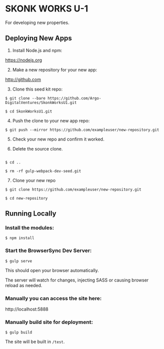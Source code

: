 # SKONK WORKS U-1

For developing new properties.

## Deploying New Apps

1. Install Node.js and npm:

https://nodejs.org

2. Make a new repository for your new app:

http://github.com

3. Clone this seed kit repo:

```
$ git clone --bare https://github.com/Argo-DigitalVentures/SkonkWorksU1.git

$ cd SkonkWorksU1.git

```

4. Push the clone to your new app repo:

```
$ git push --mirror https://github.com/exampleuser/new-repository.git
```

5. Check your new repo and confirm it worked.

6. Delete the source clone.

```

$ cd ..

$ rm -rf gulp-webpack-dev-seed.git
```

7. Clone your new repo

```
$ git clone https://github.com/exampleuser/new-repository.git

$ cd new-repository
```

## Running Locally

### Install the modules:

```
$ npm install
```

### Start the BrowserSync Dev Server:

```
$ gulp serve
```

This should open your browser automatically.

The server will watch for changes, injecting SASS or causing browser reload as needed.

### Manually you can access the site here:

http://localhost:5888

### Manually build site for deployment:

```
$ gulp build
```

The site will be built in `/test`.
